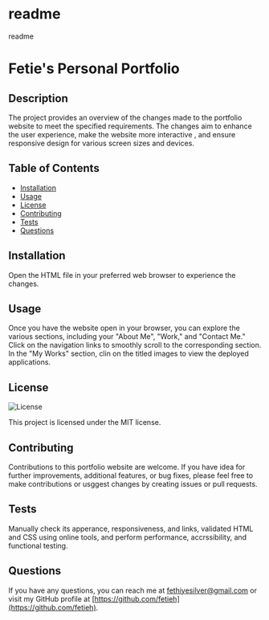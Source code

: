 # readme
readme
# Fetie's Personal Portfolio
  ## Description
  The project provides an overview of the changes made to the portfolio website to meet the specified requirements. The changes aim to enhance the user experience, make the website more interactive , and ensure responsive design for various screen sizes and devices.
  
  ## Table of Contents
  - [Installation](#installation)
  - [Usage](#usage)
  - [License](#license)
  - [Contributing](#contributing)
  - [Tests](#tests)
  - [Questions](#questions)
  
  ## Installation
  Open the HTML file in your preferred web browser to experience the changes. 
  
  ## Usage
  Once you have the website open in your browser, you can explore the various sections, including your "About Me", "Work," and "Contact Me." Click on the navigation links to smoothly scroll to the corresponding section. In the "My Works" section, clin on the titled images to view the deployed applications. 
  
  ## License
  ![License](https://img.shields.io/badge/license-MIT-blue.svg)
    
  This project is licensed under the MIT license.
  
  ## Contributing
  Contributions to this portfolio website are welcome. If you have idea for further improvements, additional features, or bug fixes, please feel free to make contributions or usggest changes by creating issues or pull requests.
  
  ## Tests
  Manually check its apperance, responsiveness, and links, validated HTML and CSS using online tools, and perform performance, accrssibility, and functional testing.
  
  ## Questions
  If you have any questions, you can reach me at [fethiyesilver@gmail.com](mailto:fethiyesilver@gmail.com) or visit my GitHub profile at [https://github.com/fetieh](https://github.com/fetieh).
